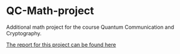 # QC-Math-project
Additional math project for the course Quantum Communication and Cryptography.


[The report for this project can be found here](Rik%20Ledoux%20wiskunde%20eindwerkstuk.pdf)
